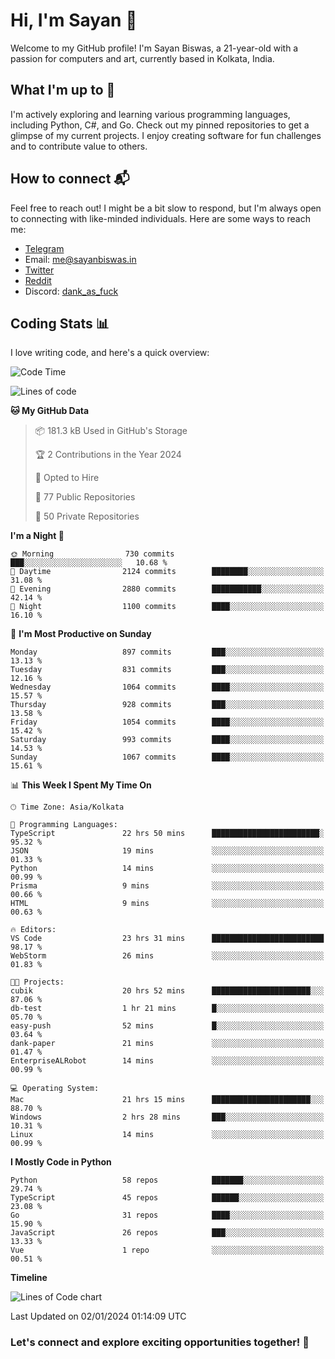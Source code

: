 # Hi, I'm Sayan 👋

Welcome to my GitHub profile! I'm Sayan Biswas, a 21-year-old with a passion for computers and art, currently based in Kolkata, India.

## What I'm up to 🚀

I'm actively exploring and learning various programming languages, including Python, C#, and Go. Check out my pinned repositories to get a glimpse of my current projects. I enjoy creating software for fun challenges and to contribute value to others.

## How to connect 📬

Feel free to reach out! I might be a bit slow to respond, but I'm always open to connecting with like-minded individuals. Here are some ways to reach me:

- [Telegram](https://t.me/dank_as_fuck)
- Email: [me@sayanbiswas.in](mailto:me@sayanbiswas.in)
- [Twitter](https://twitter.com/TheDankDel)
- [Reddit](https://www.reddit.com/user/dank_as_fuck_/)
- Discord: [dank_as_fuck](https://discordapp.com/users/506536929152466945)

## Coding Stats 📊

I love writing code, and here's a quick overview:

<!--START_SECTION:waka-->
![Code Time](http://img.shields.io/badge/Code%20Time-1%2C373%20hrs%2056%20mins-blue)

![Lines of code](https://img.shields.io/badge/From%20Hello%20World%20I%27ve%20Written-6.6%20million%20lines%20of%20code-blue)

**🐱 My GitHub Data** 

> 📦 181.3 kB Used in GitHub's Storage 
 > 
> 🏆 2 Contributions in the Year 2024
 > 
> 💼 Opted to Hire
 > 
> 📜 77 Public Repositories 
 > 
> 🔑 50 Private Repositories 
 > 
**I'm a Night 🦉** 

```text
🌞 Morning                730 commits         ███░░░░░░░░░░░░░░░░░░░░░░   10.68 % 
🌆 Daytime                2124 commits        ████████░░░░░░░░░░░░░░░░░   31.08 % 
🌃 Evening                2880 commits        ███████████░░░░░░░░░░░░░░   42.14 % 
🌙 Night                  1100 commits        ████░░░░░░░░░░░░░░░░░░░░░   16.10 % 
```
📅 **I'm Most Productive on Sunday** 

```text
Monday                   897 commits         ███░░░░░░░░░░░░░░░░░░░░░░   13.13 % 
Tuesday                  831 commits         ███░░░░░░░░░░░░░░░░░░░░░░   12.16 % 
Wednesday                1064 commits        ████░░░░░░░░░░░░░░░░░░░░░   15.57 % 
Thursday                 928 commits         ███░░░░░░░░░░░░░░░░░░░░░░   13.58 % 
Friday                   1054 commits        ████░░░░░░░░░░░░░░░░░░░░░   15.42 % 
Saturday                 993 commits         ████░░░░░░░░░░░░░░░░░░░░░   14.53 % 
Sunday                   1067 commits        ████░░░░░░░░░░░░░░░░░░░░░   15.61 % 
```


📊 **This Week I Spent My Time On** 

```text
🕑︎ Time Zone: Asia/Kolkata

💬 Programming Languages: 
TypeScript               22 hrs 50 mins      ████████████████████████░   95.32 % 
JSON                     19 mins             ░░░░░░░░░░░░░░░░░░░░░░░░░   01.33 % 
Python                   14 mins             ░░░░░░░░░░░░░░░░░░░░░░░░░   00.99 % 
Prisma                   9 mins              ░░░░░░░░░░░░░░░░░░░░░░░░░   00.66 % 
HTML                     9 mins              ░░░░░░░░░░░░░░░░░░░░░░░░░   00.63 % 

🔥 Editors: 
VS Code                  23 hrs 31 mins      █████████████████████████   98.17 % 
WebStorm                 26 mins             ░░░░░░░░░░░░░░░░░░░░░░░░░   01.83 % 

🐱‍💻 Projects: 
cubik                    20 hrs 52 mins      ██████████████████████░░░   87.06 % 
db-test                  1 hr 21 mins        █░░░░░░░░░░░░░░░░░░░░░░░░   05.70 % 
easy-push                52 mins             █░░░░░░░░░░░░░░░░░░░░░░░░   03.64 % 
dank-paper               21 mins             ░░░░░░░░░░░░░░░░░░░░░░░░░   01.47 % 
EnterpriseALRobot        14 mins             ░░░░░░░░░░░░░░░░░░░░░░░░░   00.99 % 

💻 Operating System: 
Mac                      21 hrs 15 mins      ██████████████████████░░░   88.70 % 
Windows                  2 hrs 28 mins       ███░░░░░░░░░░░░░░░░░░░░░░   10.31 % 
Linux                    14 mins             ░░░░░░░░░░░░░░░░░░░░░░░░░   00.99 % 
```

**I Mostly Code in Python** 

```text
Python                   58 repos            ███████░░░░░░░░░░░░░░░░░░   29.74 % 
TypeScript               45 repos            ██████░░░░░░░░░░░░░░░░░░░   23.08 % 
Go                       31 repos            ████░░░░░░░░░░░░░░░░░░░░░   15.90 % 
JavaScript               26 repos            ███░░░░░░░░░░░░░░░░░░░░░░   13.33 % 
Vue                      1 repo              ░░░░░░░░░░░░░░░░░░░░░░░░░   00.51 % 
```



**Timeline**

![Lines of Code chart](https://raw.githubusercontent.com/Dank-del/Dank-del/main/assets/bar_graph.png)


 Last Updated on 02/01/2024 01:14:09 UTC
<!--END_SECTION:waka-->

### Let's connect and explore exciting opportunities together! 🚀

